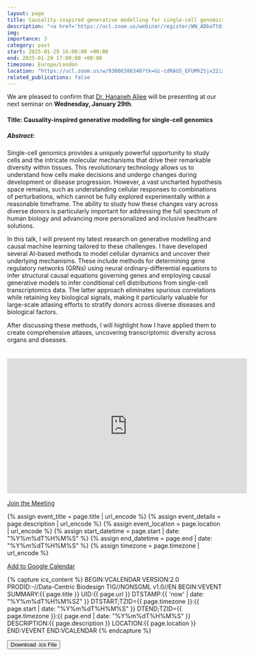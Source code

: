 ```yaml
---
layout: page
title: Causality-inspired generative modelling for single-cell genomics - Dr. Hananeh Aliee
description: "<a href='https://ucl.zoom.us/webinar/register/WN_ADbaTtOiRuu1oeFMFQR7sQ' target='_blank'>Subscribe</a> to our seminar series for Zoom meeting passwords."
img: 
importance: 3
category: past
start: 2025-01-29 16:00:00 +00:00
end: 2025-01-29 17:00:00 +00:00
timezone: Europe/London
location: "https://ucl.zoom.us/w/93006386340?tk=Gi-cdRAUS_EFUMh2Sjx22ixq1IHMSKPyaxFAdzXkZ4k.DQcAAAAVp5zUpBpmYWtlREluWVEyTGpSb3VZOG52YWFPVFJzZwAAAAAAAAAAAAAAAAAAAAAAAAAAAAAAAAAAAAAA"  # Replace with your actual Google Meet link
related_publications: false
---
```


We are pleased to confirm that [Dr. Hananeh Aliee](https://scholar.google.de/citations?user=g44oSnYAAAAJ&hl=en) will be presenting at our next seminar on **Wednesday, January 29th**. 
#### Title: **Causality-inspired generative modelling for single-cell genomics**
##### Abstract: 
Single-cell genomics provides a uniquely powerful opportunity to study cells and the intricate molecular mechanisms that drive their remarkable diversity within tissues. This revolutionary technology allows us to understand how cells make decisions and undergo changes during development or disease progression. However, a vast uncharted hypothesis space remains, such as understanding cellular responses to combinations of perturbations, which cannot be fully explored experimentally within a reasonable timeframe. The ability to study how these changes vary across diverse donors is particularly important for addressing the full spectrum of human biology and advancing more personalized and inclusive healthcare solutions. 

In this talk, I will present my latest research on generative modelling and causal machine learning tailored to these challenges. I have developed several AI-based methods to model cellular dynamics and uncover their underlying mechanisms. These include methods for determining gene regulatory networks (GRNs) using neural ordinary-differential equations to infer structural causal equations governing genes and employing causal generative models to infer conditional cell distributions from single-cell transcriptomics data. The latter approach eliminates spurious correlations while retaining key biological signals, making it particularly valuable for large-scale atlasing efforts to stratify donors across diverse diseases and biological factors.

After discussing these methods, I will highlight how I have applied them to create comprehensive atlases, uncovering transcriptomic diversity across organs and diseases.


<div style="margin-top: 35px;"></div>


<div style="text-align: center; margin-top: 20px;">
  <iframe width="560" height="315" src="https://www.youtube.com/embed/JJZW34oWdSQ?si=KZ2482Wwtr0rlI1E" title="YouTube video player" frameborder="0" allow="accelerometer; autoplay; clipboard-write; encrypted-media; gyroscope; picture-in-picture; web-share" referrerpolicy="strict-origin-when-cross-origin" allowfullscreen></iframe>
</div>


<!-- Meeting Link Button -->
<a href="{{ page.location }}" target="_blank" class="btn btn-primary">Join the Meeting</a>

<!-- Calendar Buttons -->
{% assign event_title = page.title | url_encode %}
{% assign event_details = page.description | url_encode %}
{% assign event_location = page.location | url_encode %}
{% assign start_datetime = page.start | date: "%Y%m%dT%H%M%S" %}
{% assign end_datetime = page.end | date: "%Y%m%dT%H%M%S" %}
{% assign timezone = page.timezone | url_encode %}

<a href="https://calendar.google.com/calendar/render?action=TEMPLATE&text={{ event_title }}&dates={{ start_datetime }}/{{ end_datetime }}&details={{ event_details }}&location={{ event_location }}&ctz={{ timezone }}" target="_blank" class="btn btn-primary">Add to Google Calendar</a>

<!-- Capture .ics Content -->
{% capture ics_content %}
BEGIN:VCALENDAR
VERSION:2.0
PRODID:-//Data-Centric Biodesign TIG//NONSGML v1.0//EN
BEGIN:VEVENT
SUMMARY:{{ page.title }}
UID:{{ page.url }}
DTSTAMP:{{ 'now' | date: "%Y%m%dT%H%M%SZ" }}
DTSTART;TZID={{ page.timezone }}:{{ page.start | date: "%Y%m%dT%H%M%S" }}
DTEND;TZID={{ page.timezone }}:{{ page.end | date: "%Y%m%dT%H%M%S" }}
DESCRIPTION:{{ page.description }}
LOCATION:{{ page.location }}
END:VEVENT
END:VCALENDAR
{% endcapture %}

<!-- Download .ics File Button -->
<button class="btn btn-secondary" onclick="downloadICS()">Download .ics File</button>

<!-- JavaScript Function -->
<script>
  function downloadICS() {
    var icsContent = {{ ics_content | jsonify }};
    var blob = new Blob([icsContent], { type: 'text/calendar;charset=utf-8' });
    var link = document.createElement('a');
    link.href = URL.createObjectURL(blob);
    link.download = 'event.ics';
    document.body.appendChild(link);
    link.click();
    document.body.removeChild(link);
  }
</script>
